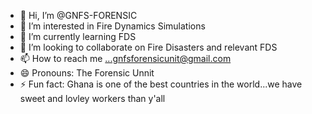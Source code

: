 - 👋 Hi, I’m @GNFS-FORENSIC
- 👀 I’m interested in Fire Dynamics Simulations
- 🌱 I’m currently learning FDS
- 💞️ I’m looking to collaborate on Fire Disasters and relevant FDS
- 📫 How to reach me ...gnfsforensicunit@gmail.com
- 😄 Pronouns: The Forensic Unnit
- ⚡ Fun fact: Ghana is one of the best countries in the world...we have sweet and lovley workers than y'all

<!---
GNFS-FORENSIC/GNFS-FORENSIC is a ✨ special ✨ repository because its `README.md` (this file) appears on your GitHub profile.
You can click the Preview link to take a look at your changes.
--->
